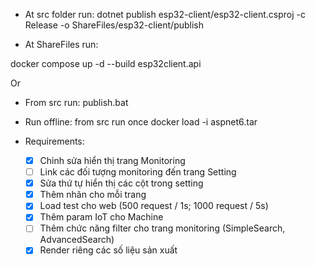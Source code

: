 - At src folder run:
  dotnet publish esp32-client/esp32-client.csproj -c Release -o ShareFiles/esp32-client/publish

- At ShareFiles run:

docker compose up -d --build esp32client.api

Or

- From src run:
  publish.bat

- Run offline: from src run once
  docker load -i aspnet6.tar

- Requirements:
  - [x] Chỉnh sửa hiển thị trang Monitoring
  - [ ] Link các đối tượng monitoring đến trang Setting
  - [x] Sửa thứ tự hiển thị các cột trong setting
  - [x] Thêm nhãn cho mỗi trang
  - [x] Load test cho web (500 request / 1s; 1000 request / 5s)
  - [x] Thêm param IoT cho Machine
  - [ ] Thêm chức năng filter cho trang monitoring (SimpleSearch, AdvancedSearch)
  - [x] Render riêng các số liệu sản xuất
